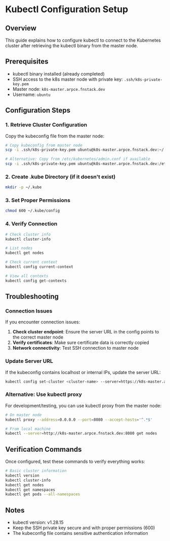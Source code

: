 # Kubectl Configuration Setup

## Overview
This guide explains how to configure kubectl to connect to the Kubernetes cluster after retrieving the kubectl binary from the master node.

## Prerequisites
- kubectl binary installed (already completed)
- SSH access to the k8s master node with private key: `.ssh/k8s-private-key.pem`
- Master node: `k8s-master.arpce.fnstack.dev`
- Username: `ubuntu`

## Configuration Steps

### 1. Retrieve Cluster Configuration
Copy the kubeconfig file from the master node:

```bash
# Copy kubeconfig from master node
scp -i .ssh/k8s-private-key.pem ubuntu@k8s-master.arpce.fnstack.dev:~/.kube/config ~/.kube/config

# Alternative: Copy from /etc/kubernetes/admin.conf if available
scp -i .ssh/k8s-private-key.pem ubuntu@k8s-master.arpce.fnstack.dev:/etc/kubernetes/admin.conf ~/.kube/config
```

### 2. Create .kube Directory (if it doesn't exist)
```bash
mkdir -p ~/.kube
```

### 3. Set Proper Permissions
```bash
chmod 600 ~/.kube/config
```

### 4. Verify Connection
```bash
# Check cluster info
kubectl cluster-info

# List nodes
kubectl get nodes

# Check current context
kubectl config current-context

# View all contexts
kubectl config get-contexts
```

## Troubleshooting

### Connection Issues
If you encounter connection issues:

1. **Check cluster endpoint**: Ensure the server URL in the config points to the correct master node
2. **Verify certificates**: Make sure certificate data is correctly copied
3. **Network connectivity**: Test SSH connection to master node

### Update Server URL
If the kubeconfig contains localhost or internal IPs, update the server URL:

```bash
kubectl config set-cluster <cluster-name> --server=https://k8s-master.arpce.fnstack.dev:6443
```

### Alternative: Use kubectl proxy
For development/testing, you can use kubectl proxy from the master node:

```bash
# On master node
kubectl proxy --address=0.0.0.0 --port=8080 --accept-hosts='^.*$'

# From local machine
kubectl --server=http://k8s-master.arpce.fnstack.dev:8080 get nodes
```

## Verification Commands

Once configured, test these commands to verify everything works:

```bash
# Basic cluster information
kubectl version
kubectl cluster-info
kubectl get nodes
kubectl get namespaces
kubectl get pods --all-namespaces
```

## Notes
- kubectl version: v1.28.15
- Keep the SSH private key secure and with proper permissions (600)
- The kubeconfig file contains sensitive authentication information